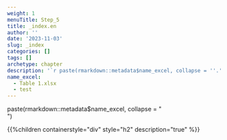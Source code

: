 ```yaml
---
weight: 1
menuTitle: Step_5
title: _index.en
author: ''
date: '2023-11-03'
slug: _index
categories: []
tags: []
archetype: chapter
description: '`r paste(rmarkdown::metadata$name_excel, collapse = ''.'')`'
name_excel:
  - Table 1.xlsx
  - test
---
```


paste(rmarkdown::metadata$name_excel, collapse = "<br>")

{{%children containerstyle="div" style="h2" description="true" %}}
